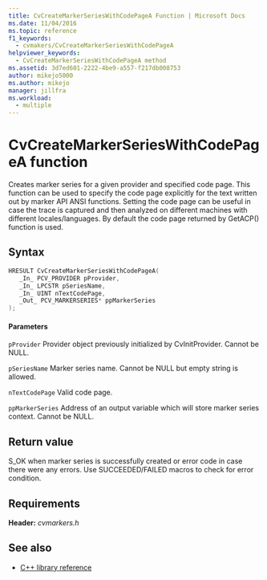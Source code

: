 ```yaml
---
title: CvCreateMarkerSeriesWithCodePageA Function | Microsoft Docs
ms.date: 11/04/2016
ms.topic: reference
f1_keywords: 
  - cvmakers/CvCreateMarkerSeriesWithCodePageA
helpviewer_keywords: 
  - CvCreateMarkerSeriesWithCodePageA method
ms.assetid: 3d7ed601-2222-4be9-a557-f217db008753
author: mikejo5000
ms.author: mikejo
manager: jillfra
ms.workload: 
  - multiple
---
```

# CvCreateMarkerSeriesWithCodePageA function
Creates marker series for a given provider and specified code page. This function can be used to specify the code page explicitly for the text written out by marker API ANSI functions. Setting the code page can be useful in case the trace is captured and then analyzed on different machines with different locales/languages. By default the code page returned by GetACP() function is used.

## Syntax

```C
HRESULT CvCreateMarkerSeriesWithCodePageA(
   _In_ PCV_PROVIDER pProvider,
   _In_ LPCSTR pSeriesName,
   _In_ UINT nTextCodePage,
   _Out_ PCV_MARKERSERIES* ppMarkerSeries
);
```

#### Parameters
 `pProvider`
 Provider object previously initialized by CvInitProvider. Cannot be NULL.

 `pSeriesName`
 Marker series name. Cannot be NULL but empty string is allowed.

 `nTextCodePage`
 Valid code page.

 `ppMarkerSeries`
 Address of an output variable which will store marker series context. Cannot be NULL.

## Return value
 S_OK when marker series is successfully created or error code in case there were any errors. Use SUCCEEDED/FAILED macros to check for error condition.

## Requirements
 **Header:** *cvmarkers.h*

## See also
- [C++ library reference](../profiling/cpp-library-reference.md)